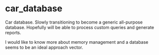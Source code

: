 # car_database

Car database. Slowly transitioning to become a generic all-purpose database. Hopefully will be able to process custom queries and generate reports.

I would like to know more about memory management and a database seems to be an ideal approach vector.

